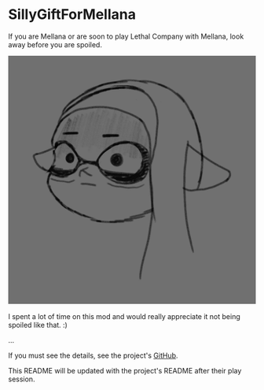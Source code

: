 # SillyGiftForMellana

If you are Mellana or are soon to play Lethal Company with Mellana, look away before you are spoiled.

<img src="https://raw.githubusercontent.com/lat9nq/MellanaAndCo/refs/heads/main/dist/no_spoilers.webp"/>

I spent a lot of time on this mod and would really appreciate it not being spoiled like that. :) 

...

If you must see the details, see the project's [GitHub](https://github.com/lat9nq/MellanaAndCo).

This README will be updated with the project's README after their play session.